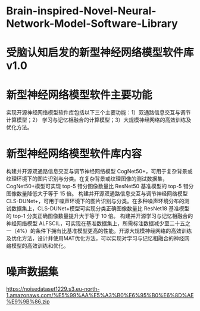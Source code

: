 # Brain-inspired-Novel-Neural-Network-Model-Software-Library
# 受脑认知启发的新型神经网络模型软件库v1.0 

# 新型神经网络模型软件主要功能
实现开源神经网络模型软件库包括以下三个主要功能：1）双通路信息交互与调节计算模型；2） 学习与记忆相融合的计算模型；3）大规模神经网络的高效训练及优化方法。

# 新型神经网络模型软件库内容
构建并开源双通路信息交互与调节神经网络模型 CogNet50+，可用于复杂背景或纹理环境下的图片识别与分类。在复杂背景或纹理图像的测试数据集，CogNet50+模型可实现 top-5 错分图像数量比 ResNet50 基准模型的 top-5 错分图像数量降低大于等于 15 倍。
构建并开源双通路信息交互与调节神经网络模型 CLS-DUNet+，可用于噪声环境下的图片识别与分类。在多种噪声环境分布的测试数据集上，CLS-DUNet+模型可实现分类正确图像数量比 ResNet18 基准模型的 top-1 分类正确图像数量提升大于等于 10 倍。
构建并开源学习与记忆相融合的神经网络模型 ALFSCIL，可实现在基准数据集上，所需标注数据减少至二十五之一（4%）的条件下拥有比基准模型更高的性能。开源大规模神经网络的高效训练及优化方法，设计并使用MAT优化方法，可以实现对学习与记忆相融合的神经网络模型的高效训练和优化。

# 噪声数据集
https://noisedataset1229.s3.eu-north-1.amazonaws.com/%E5%99%AA%E5%A3%B0%E6%95%B0%E6%8D%AE%E9%9B%86.zip
